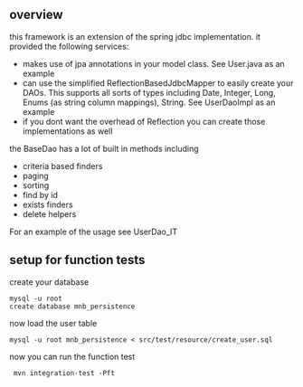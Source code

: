 overview
--------

this framework is an extension of the spring jdbc implementation.  it provided the following services:
* makes use of jpa annotations in your model class.  See User.java as an example
* can use the simplified ReflectionBasedJdbcMapper to easily create your DAOs.  This supports all sorts of types including Date, Integer, Long, Enums (as string column mappings), String.  See UserDaoImpl as an example
* if you dont want the overhead of Reflection you can create those implementations as well

the BaseDao has a lot of built in methods including
* criteria based finders
* paging
* sorting
* find by id
* exists finders
* delete helpers

For an example of the usage see UserDao_IT


setup for function tests
------------------

create your database

    mysql -u root
    create database mnb_persistence

now load the user table

    mysql -u root mnb_persistence < src/test/resource/create_user.sql

now you can run the function test

     mvn integration-test -Pft
